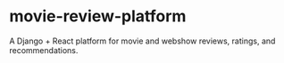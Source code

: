 # movie-review-platform
A Django + React platform for movie and webshow reviews, ratings, and recommendations.
